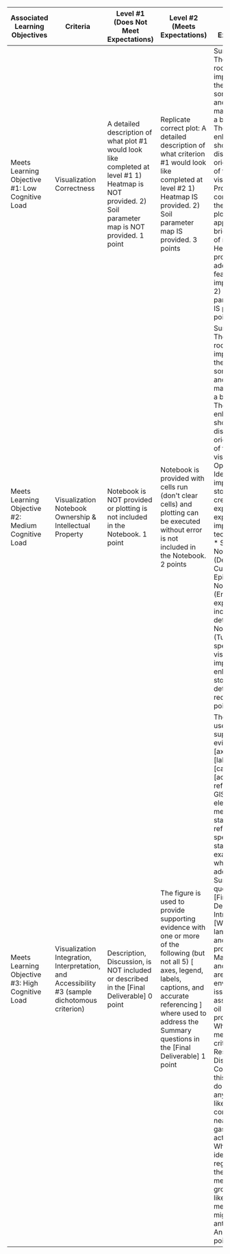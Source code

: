 

| Associated Learning Objectives                     | Criteria                                                                                       | Level #1 (Does Not Meet Expectations)                                                                                                                       | Level #2 (Meets Expectations)                                                                                                                                                                                                                        | Level #3 (Exceeds Expectations)                                                                                                                                                                                                                                                                                                                                                                                                                                                                                                                                                                                                                                                                                                                                                                                                          |
|----------------------------------------------------|------------------------------------------------------------------------------------------------|-------------------------------------------------------------------------------------------------------------------------------------------------------------|------------------------------------------------------------------------------------------------------------------------------------------------------------------------------------------------------------------------------------------------------|------------------------------------------------------------------------------------------------------------------------------------------------------------------------------------------------------------------------------------------------------------------------------------------------------------------------------------------------------------------------------------------------------------------------------------------------------------------------------------------------------------------------------------------------------------------------------------------------------------------------------------------------------------------------------------------------------------------------------------------------------------------------------------------------------------------------------------------|
| Meets Learning Objective #1: Low Cognitive Load    | Visualization Correctness                                                                      | A detailed description of what plot #1 would look like completed at level #1  1) Heatmap is NOT provided.  2) Soil parameter map is NOT provided.  1 point  | Replicate correct plot: A detailed description of what criterion #1 would look like completed at level #2  1) Heatmap IS provided.  2) Soil parameter map IS provided.      3 points                                                                 | Surprise Us!  There is always room for improvement to the plot. Do something new and different to make the world a better place. The enhancement should not distract from the original purpose of the visualization. Provide comparison to the Benchmark plot in your appendix with a brief description of methods.  1) Heatmap IS provided with additional features that improve the plot.  2) Soil parameter map IS provided.        5 points                                                                                                                                                                                                                                                                                                                                                                                          |
| Meets Learning Objective #2: Medium Cognitive Load | Visualization Notebook Ownership & Intellectual Property                                       | Notebook is NOT provided or plotting is not included in the Notebook. 1 point                                                                               | Notebook is provided with cells run (don't clear cells) and plotting can be executed without error is not included in the Notebook.  2 points                                                                                                        | Surprise Us!  There is always room for improvement to the plot. Do something new and different to make the world a better place. The enhancement should not distract from the original purpose of the visualization.  Options (3): Identify ONE 1) improve the story, 2) creatively explore the experiment, 3) improve the technical skills.   * Story Notebook (Default Curriculum) * Epic Experiment Notebook (Enhance experiment and include the details) * Deep Notebook (Tutorial on specific visualization improvement or enhancement- story and epic details not required) 3 points                                                                                                                                                                                                                                               |
| Meets Learning Objective #3: High Cognitive Load   | Visualization Integration, Interpretation, and Accessibility #3 (sample dichotomous criterion) | Description, Discussion,  is NOT included or described in the [Final Deliverable] 0 point                                                                   | The figure is used to provide supporting evidence with one or more of the following (but not all 5) [ axes, legend, labels, captions, and accurate referencing ] where used to address the Summary questions in the [Final Deliverable]     1 point  | The figure is used to provide supporting evidence with [axes], [legend], [labels], [captions], and [accurate referencing] (5 GIS 101 elements to meet publication standards - reference to specific standard and examples) where used to address the Summary questions in the [Final Deliverable] Introduction [What is the landscape of oil and gas production in Marcellus shale and in PA?  What are the environmental issues associated with oil and gas production? Why is resolving methane issues critical? ] Results, Discussion, Conclusion [In this study area, do you identify any regions likely contaminated by nearby oil and gas drilling activities? And Why Do you identify any regions in which the presence of methane in groundwater is likely due to methane migration along anticlines/faults? And why? 2 points   |
